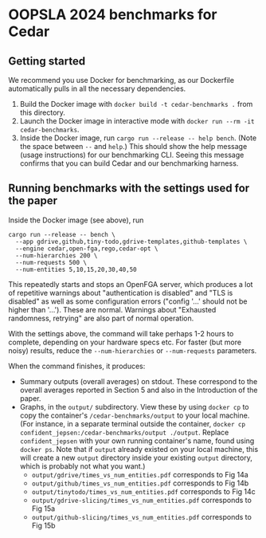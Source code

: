 # OOPSLA 2024 benchmarks for Cedar

## Getting started

We recommend you use Docker for benchmarking, as our Dockerfile automatically
pulls in all the necessary dependencies.

1. Build the Docker image with `docker build -t cedar-benchmarks .` from this
directory.
2. Launch the Docker image in interactive mode with `docker run --rm -it cedar-benchmarks`.
3. Inside the Docker image, run `cargo run --release -- help bench`. (Note the
space between `--` and `help`.) This should show the help message (usage
instructions) for our benchmarking CLI. Seeing this message confirms that you
can build Cedar and our benchmarking harness.

## Running benchmarks with the settings used for the paper

Inside the Docker image (see above), run

```
cargo run --release -- bench \
  --app gdrive,github,tiny-todo,gdrive-templates,github-templates \
  --engine cedar,open-fga,rego,cedar-opt \
  --num-hierarchies 200 \
  --num-requests 500 \
  --num-entities 5,10,15,20,30,40,50
```

This repeatedly starts and stops an OpenFGA server, which produces a lot of
repetitive warnings about "authentication is disabled" and "TLS is disabled" as
well as some configuration errors ("config '...' should not be higher than
'...'). These are normal. Warnings about "Exhausted randomness, retrying" are
also part of normal operation.

With the settings above, the command will take perhaps 1-2 hours to complete,
depending on your hardware specs etc.
For faster (but more noisy) results, reduce the `--num-hierarchies` or
`--num-requests` parameters.

When the command finishes, it produces:

* Summary outputs (overall averages) on stdout. These correspond to the overall
averages reported in Section 5 and also in the Introduction of the paper.
* Graphs, in the `output/` subdirectory. View these by using `docker cp` to copy
the container's `/cedar-benchmarks/output` to your local machine. (For instance,
in a separate terminal outside the container,
`docker cp confident_jepsen:/cedar-benchmarks/output ./output`. Replace
`confident_jepsen` with your own running container's name, found using
`docker ps`. Note that if `output` already existed on your local machine, this
will create a new `output` directory inside your existing `output` directory,
which is probably not what you want.)
    * `output/gdrive/times_vs_num_entities.pdf` corresponds to Fig 14a
    * `output/github/times_vs_num_entities.pdf` corresponds to Fig 14b
    * `output/tinytodo/times_vs_num_entities.pdf` corresponds to Fig 14c
    * `output/gdrive-slicing/times_vs_num_entities.pdf` corresponds to Fig 15a
    * `output/github-slicing/times_vs_num_entities.pdf` corresponds to Fig 15b
